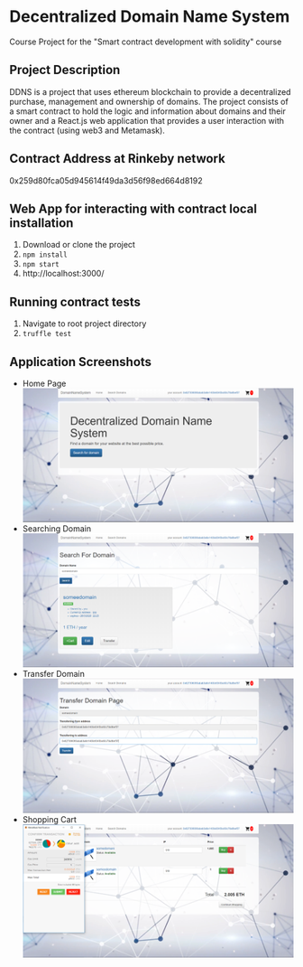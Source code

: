 # Decentralized Domain Name System
Course Project for the "Smart contract development with solidity" course

## Project Description
DDNS is a project that uses ethereum blockchain to provide a decentralized purchase, management and ownership of domains. The project consists
of a smart contract to hold the logic and information about domains and their owner and a React.js web application that provides a user
interaction with the contract (using web3 and Metamask). 

## Contract Address at Rinkeby network 
0x259d80fca05d945614f49da3d56f98ed664d8192

## Web App for interacting with contract local installation
1. Download or clone the project
2. `npm install`
3. `npm start`
4. http://localhost:3000/

## Running contract tests
1. Navigate to root project directory
2. `truffle test`

## Application Screenshots
  - Home Page
    ![image](./application-images/home.png)
  - Searching Domain
    ![image](./application-images/domain-search.png)
  - Transfer Domain
    ![image](./application-images/transfer-domain.png)
  - Shopping Cart
    ![image](./application-images/shopping-cart.png) 